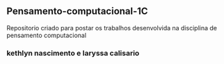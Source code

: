 ## Pensamento-computacional-1C
Repositorio criado para postar os trabalhos desenvolvida na disciplina de pensamento computacional 

### kethlyn nascimento e laryssa calisario

